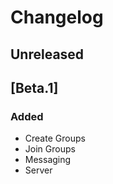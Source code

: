 # Changelog

## Unreleased

## [Beta.1]
### Added
- Create Groups
- Join Groups
- Messaging
- Server

